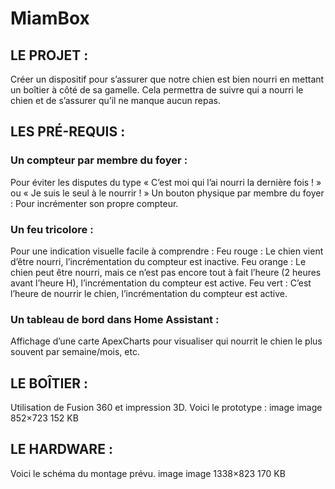 # MiamBox

## LE PROJET :

Créer un dispositif pour s’assurer que notre chien est bien nourri en mettant un boîtier à côté de sa gamelle. Cela permettra de suivre qui a nourri le chien et de s’assurer qu’il ne manque aucun repas.

## LES PRÉ-REQUIS :

### Un compteur par membre du foyer :
Pour éviter les disputes du type « C’est moi qui l’ai nourri la dernière fois ! » ou « Je suis le seul à le nourrir ! »
Un bouton physique par membre du foyer :
Pour incrémenter son propre compteur.
### Un feu tricolore :
Pour une indication visuelle facile à comprendre :
Feu rouge : Le chien vient d’être nourri, l’incrémentation du compteur est inactive.
Feu orange : Le chien peut être nourri, mais ce n’est pas encore tout à fait l’heure (2 heures avant l’heure H), l’incrémentation du compteur est active.
Feu vert : C’est l’heure de nourrir le chien, l’incrémentation du compteur est active.
### Un tableau de bord dans Home Assistant :
Affichage d’une carte ApexCharts pour visualiser qui nourrit le chien le plus souvent par semaine/mois, etc.

## LE BOÎTIER :

Utilisation de Fusion 360 et impression 3D. Voici le prototype :
image
image
852×723 152 KB

## LE HARDWARE :
Voici le schéma du montage prévu.
image
image
1338×823 170 KB
